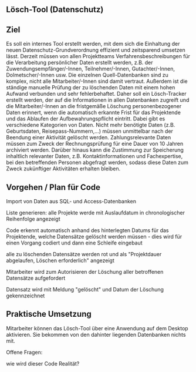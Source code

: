 ## Lösch-Tool (Datenschutz)

## Ziel

Es soll ein internes Tool erstellt werden, mit dem sich die Einhaltung der neuen Datenschutz-Grundverordnung effizient und 
zeitsparend umsetzen lässt. Derzeit müssen von allen Projektteams Verfahrensbeschreibungen für die Verarbeitung persönlicher 
Daten erstellt werden, z.B. der Zuwendungsempfänger/-Innen, Teilnehmer/-Innen, Gutachter/-Innen, Dolmetscher/-Innen usw. 
Die einzelnen Quell-Datenbanken sind zu komplex, nicht alle Mitarbeiter/-Innen sind damit vertraut. Außerdem ist die ständige 
manuelle Prüfung der zu löschenden Daten mit einem hohen Aufwand verbunden und sehr fehlerbehaftet. 
Daher soll ein Lösch-Tracker erstellt werden, der auf die Informationen in allen Datenbanken zugreift und die Mitarbeiter/-Innen 
an die fristgemäße Löschung personenbezogener Daten erinnert, wenn die automatisch erkannte Frist für das Projektende und das 
Ablaufen der Aufbewahrungspflicht eintritt. Dabei gibt es verschiedene Kategorien von Daten. Nicht mehr benötigte Daten 
(z.B. Geburtsdaten, Reisepass-Nummern,…) müssen unmittelbar nach der Beendung einer Aktivität gelöscht werden. Zahlungsrelevante 
Daten müssen zum Zweck der Rechnungsprüfung für eine Dauer von 10 Jahren archiviert werden. Darüber hinaus kann die Zustimmung 
zur Speicherung inhaltlich relevanter Daten, z.B. Kontaktinformationen und Fachexpertise, bei den betreffenden Personen abgefragt 
werden, sodass diese Daten zum Zweck zukünftiger Aktivitäten erhalten bleiben.


## Vorgehen / Plan für Code

Import von Daten aus SQL- und Access-Datenbanken

Liste generieren: alle Projekte werde mit Auslaufdatum in chronologischer Reihenfolge angezeigt

Code erkennt automatisch anhand des hinterlegten Datums für das Projektende, welche Datensätze gelöscht werden müssen - dies wird für einen Vorgang codiert und dann eine Schleife eingebaut

alle zu löschenden Datensätze werden rot und als "Projektdauer abgelaufen, Löschen erforderlich" angezeigt 

Mitarbeiter wird zum Autorisieren der Löschung aller betroffenen Datensätze aufgefordert 

Datensatz wird mit Meldung "gelöscht" und Datum der Löschung gekennzeichnet

## Praktische Umsetzung

Mitarbeiter können das Lösch-Tool über eine Anwendung auf dem Desktop aktivieren. Sie bekommen von den dahinter liegenden Datenbanken nichts mit.

Offene Fragen:

wie wird dieser Code Realität?
